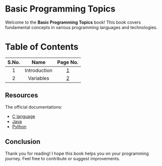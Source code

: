 # Basic Programming Topics

Welcome to the **Basic Programming Topics** book! This book covers fundamental concepts in various programming languages and technologies.


# Table of Contents

|S.No. | Name | Page No.|
|:--:|:--:|:--:|
|1|Introduction|[1](./intro.md)|
|2|Variables|[2](./variables.md)|


## Resources

The official documentations:
- [C language](https://www.gnu.org/software/c-intro-and-ref/manual/c-intro-and-ref.html)
- [Java](https://docs.oracle.com/en/java/)
- [Python](https://www.python.org/doc/)


## Conclusion

Thank you for reading! I hope this book helps you on your programming journey. Feel free to contribute or suggest improvements.


